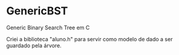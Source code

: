 # GenericBST
Generic Binary Search Tree em C

Criei a biblioteca "aluno.h" para servir como modelo de dado a ser guardado pela árvore.
